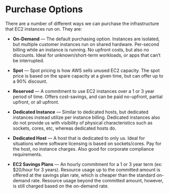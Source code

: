 # Purchase Options

There are a number of different ways we can purchase the infrastructure that EC2 instances run on. They are:

- **On-Demand** — The default purchasing option. Instances are isolated, but multiple customer instances run on shared hardware. Per-second billing while an instance is running. No upfront costs, but also no discounts. Ideal for unknown/short-term workloads, or apps that can’t be interrupted.

- **Spot** — Spot pricing is how AWS sells unused EC2 capacity. The spot price is based on the spare capacity at a given time, but can offer up to a 90% discount.

- **Reserved** — A commitment to use EC2 instances over a 1 or 3 year period of time. Offers cost-savings, and can be paid no-upfront, partial upfront, or all upfront.

- **Dedicated Instance** — Similar to dedicated hosts, but dedicated instances instead utilize per instance billing. Dedicated instances also do not provide us with visibility of physical characteristics such as sockets, cores, etc, whereas dedicated hosts do.

- **Dedicated Host** — A host that is dedicated to only us. Ideal for situations where software licensing is based on sockets/cores. Pay for the host, no instance charges. Also good for corporate compliance requirements.

- **EC2 Savings Plans** — An hourly commitment for a 1 or 3 year term (ex: $20/hour for 3 years). Resource usage up to the committed amount is offered at the savings plan rate, which is cheaper than the standard on-demand rate. Resource usage beyond the committed amount, however, is still charged based on the on-demand rate.
